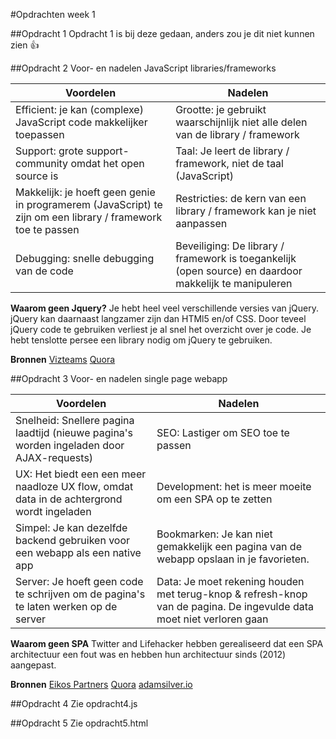#Opdrachten week 1

##Opdracht 1
Opdracht 1 is bij deze gedaan, anders zou je dit niet kunnen zien :+1:


##Opdracht 2
Voor- en nadelen JavaScript libraries/frameworks

| Voordelen | Nadelen |
| ------------- | ------------- |
| Efficient: je kan (complexe) JavaScript code makkelijker toepassen | Grootte: je gebruikt waarschijnlijk niet alle delen van de library / framework |
| Support: grote support-community omdat het open source is  | Taal: Je leert de library / framework, niet de taal (JavaScript) |
| Makkelijk: je hoeft geen genie in programerem (JavaScript) te zijn om een library / framework toe te passen | Restricties: de kern van een library / framework kan je niet aanpassen |
| Debugging: snelle debugging van de code | Beveiliging: De library / framework is toegankelijk (open source) en daardoor makkelijk te manipuleren |

**Waarom geen Jquery?**
Je hebt heel veel verschillende versies van jQuery. jQuery kan daarnaast langzamer zijn dan HTMl5 en/of CSS. Door teveel jQuery code te gebruiken verliest je al snel het overzicht over je code. Je hebt tenslotte persee een library nodig om jQuery te gebruiken.

**Bronnen**
[Vizteams](http://www.vizteams.com/blog/advantages-and-disadvantages-of-frameworks/)
[Quora](https://www.quora.com/What-are-the-advantages-and-disadvantages-of-different-JavaScript-libraries)


##Opdracht 3
Voor- en nadelen single page webapp  

| Voordelen | Nadelen |
| ------------- | ------------- |
| Snelheid: Snellere pagina laadtijd (nieuwe pagina's worden ingeladen door AJAX-requests) | SEO: Lastiger om SEO toe te passen |
| UX: Het biedt een een meer naadloze UX flow, omdat data in de achtergrond wordt ingeladen | Development: het is meer moeite om een SPA op te zetten |
| Simpel: Je kan dezelfde backend gebruiken voor een webapp als een native app| Bookmarken: Je kan niet gemakkelijk een pagina van de webapp opslaan in je favorieten. |
| Server: Je hoeft geen code te schrijven om de pagina's te laten werken op de server | Data: Je moet rekening houden met terug-knop & refresh-knop van de pagina. De ingevulde data moet niet verloren gaan |

**Waarom geen SPA**
Twitter and Lifehacker hebben gerealiseerd dat een SPA architectuur een fout was en hebben hun architectuur sinds (2012) aangepast.

**Bronnen**
[Eikos Partners](http://www.eikospartners.com/blog/multi-page-web-applications-vs.-single-page-web-applications)
[Quora](https://www.quora.com/Can-you-please-list-down-the-advantages-and-disadvantages-of-single-page-applications)
[adamsilver.io](http://adamsilver.io/articles/the-disadvantages-of-single-page-applications/)


##Opdracht 4
Zie opdracht4.js


##Opdracht 5
Zie opdracht5.html
